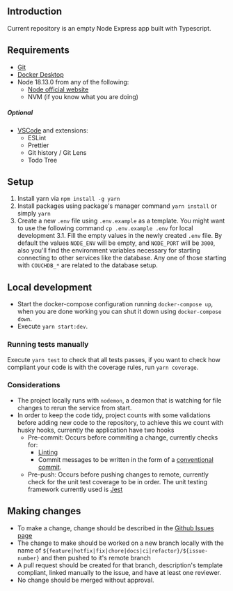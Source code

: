 
## Introduction

Current repository is an empty Node Express app built with Typescript. 

## Requirements

- [Git](https://git-scm.com/downloads)
- [Docker Desktop](https://www.docker.com/products/docker-desktop/)
- Node 18.13.0 from any of the following:
    - [Node official website](https://nodejs.org/dist/v18.13.0/)
    - NVM (if you know what you are doing)

##### Optional
- [VSCode](https://code.visualstudio.com/download) and extensions:
    - ESLint
    - Prettier
    - Git history / Git Lens
    - Todo Tree

## Setup
1. Install yarn via `npm install -g yarn`
2. Install packages using package's manager command `yarn install` or simply `yarn`
3. Create a new `.env` file using `.env.example` as a template. You might want to use the following command `cp .env.example .env` for local development
3.1. Fill the empty values in the newly created `.env` file. By default the values `NODE_ENV` will be empty, and `NODE_PORT` will be `3000`, also you'll find the environment variables necessary for starting connecting to other services like the database. Any one of those starting with `COUCHDB_*` are related to the database setup.


## Local development

- Start the docker-compose configuration running `docker-compose up`, when you are done working you can shut it down using `docker-compose down`.
- Execute `yarn start:dev`.

### Running tests manually

Execute `yarn test` to check that all tests passes, if you want to check how compliant your code is with the coverage rules, run `yarn coverage`.

### Considerations

- The project locally runs with `nodemon`, a deamon that is watching for file changes to rerun the service from start.
- In order to keep the code tidy, project counts with some validations before adding new code to the repository, to achieve this we count with husky hooks, currently the application have two hooks
    - Pre-commit: Occurs before commiting a change, currently checks for:
        - [Linting](https://eslint.org/)
        - Commit messages to be written in the form of a [conventional commit](https://www.conventionalcommits.org/en/v1.0.0/).
    - Pre-push: Occurs before pushing changes to remote, currently check for the unit test coverage to be in order. The unit testing framework currently used is [Jest](https://jestjs.io/)

## Making changes

- To make a change, change should be described in the [Github Issues page](https://github.com/rjalvesp/lapa-server/issues)
- The change to make should be worked on a new branch locally with the name of `${feature|hotfix|fix|chore|docs|ci|refactor}/${issue-number}` and then pushed to it's remote branch
- A pull request should be created for that branch, description's template compliant, linked manually to the issue, and have at least one reviewer.
- No change should be merged without approval.
